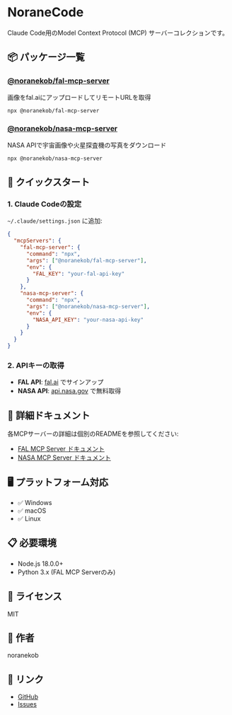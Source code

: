 # NoraneCode

Claude Code用のModel Context Protocol (MCP) サーバーコレクションです。

## 📦 パッケージ一覧

### [@noranekob/fal-mcp-server](./NoraneCode/fal_mcp)
画像をfal.aiにアップロードしてリモートURLを取得

```bash
npx @noranekob/fal-mcp-server
```

### [@noranekob/nasa-mcp-server](./NoraneCode/nasa_mcp)
NASA APIで宇宙画像や火星探査機の写真をダウンロード

```bash
npx @noranekob/nasa-mcp-server
```

## 🚀 クイックスタート

### 1. Claude Codeの設定

`~/.claude/settings.json` に追加:

```json
{
  "mcpServers": {
    "fal-mcp-server": {
      "command": "npx",
      "args": ["@noranekob/fal-mcp-server"],
      "env": {
        "FAL_KEY": "your-fal-api-key"
      }
    },
    "nasa-mcp-server": {
      "command": "npx",
      "args": ["@noranekob/nasa-mcp-server"],
      "env": {
        "NASA_API_KEY": "your-nasa-api-key"
      }
    }
  }
}
```

### 2. APIキーの取得

- **FAL API**: [fal.ai](https://fal.ai) でサインアップ
- **NASA API**: [api.nasa.gov](https://api.nasa.gov/) で無料取得

## 📖 詳細ドキュメント

各MCPサーバーの詳細は個別のREADMEを参照してください:

- [FAL MCP Server ドキュメント](./NoraneCode/fal_mcp/README.md)
- [NASA MCP Server ドキュメント](./NoraneCode/nasa_mcp/README.md)

## 🖥️ プラットフォーム対応

- ✅ Windows
- ✅ macOS
- ✅ Linux

## 📋 必要環境

- Node.js 18.0.0+
- Python 3.x (FAL MCP Serverのみ)

## 📄 ライセンス

MIT

## 👤 作者

noranekob

## 🔗 リンク

- [GitHub](https://github.com/noranekob/NoraneCode)
- [Issues](https://github.com/noranekob/NoraneCode/issues)